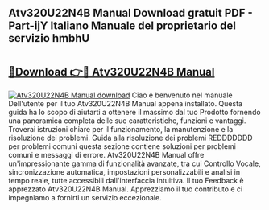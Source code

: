 ## Atv320U22N4B Manual Download gratuit PDF - Part-ijY Italiano Manuale del proprietario del servizio hmbhU

# <h2><a href="http://dfc18c.blite.top/?on=Atv320U22N4B+Manual">🔗Download 👉🔴 Atv320U22N4B Manual</a></h2>

[![Atv320U22N4B Manual download](https://i.imgur.com/lujVjoI.png)](http://dfc18c.blite.top/?on=Atv320U22N4B+Manual)
Ciao e benvenuto nel manuale Dell'utente per il tuo Atv320U22N4B Manual appena installato. Questa guida ha lo scopo di aiutarti a ottenere il massimo dal tuo Prodotto fornendo una panoramica completa delle sue caratteristiche, funzioni e vantaggi. Troverai istruzioni chiare per il funzionamento, la manutenzione e la risoluzione dei problemi. Guida alla risoluzione dei problemi REDDDDDDD per problemi comuni questa sezione contiene soluzioni per problemi comuni e messaggi di errore. Atv320U22N4B Manual offre un'impressionante gamma di funzionalità avanzate, tra cui Controllo Vocale, sincronizzazione automatica, impostazioni personalizzabili e analisi in tempo reale, tutte accessibili dall'interfaccia intuitiva. Il tuo Feedback è apprezzato Atv320U22N4B Manual. Apprezziamo il tuo contributo e ci impegniamo a fornirti un servizio eccezionale.

